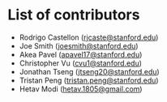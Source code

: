 # List of contributors

- Rodrigo Castellon (rjcaste@stanford.edu)
- Joe Smith (joesmith@stanford.edu)
- Akea Pavel (apavel17@stanford.edu)
- Christopher Vu (cvu1@stanford.edu)
- Jonathan Tseng (jtseng20@stanford.edu)
- Tristan Peng (tristan.peng@stanford.edu)
- Hetav Modi (hetav.1805@gmail.com)
